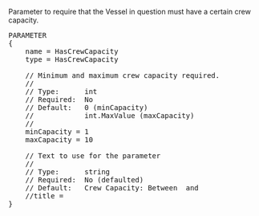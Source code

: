 Parameter to require that the Vessel in question must have a certain crew capacity.

<pre>
PARAMETER
{
    name = HasCrewCapacity
    type = HasCrewCapacity

    // Minimum and maximum crew capacity required.
    //
    // Type:      int
    // Required:  No
    // Default:   0 (minCapacity)
    //            int.MaxValue (maxCapacity)
    //
    minCapacity = 1
    maxCapacity = 10

    // Text to use for the parameter
    //
    // Type:      string
    // Required:  No (defaulted)
    // Default:   Crew Capacity: Between <min> and <max>
    //title =
}
</pre>
